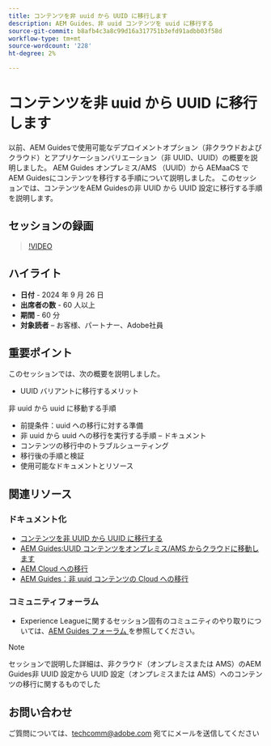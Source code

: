 ```yaml
---
title: コンテンツを非 uuid から UUID に移行します
description: AEM Guides、非 uuid コンテンツを uuid に移行する
source-git-commit: b8afb4c3a8c99d16a317751b3efd91adbb03f58d
workflow-type: tm+mt
source-wordcount: '228'
ht-degree: 2%

---
```


# コンテンツを非 uuid から UUID に移行します

以前、AEM Guidesで使用可能なデプロイメントオプション（非クラウドおよびクラウド）とアプリケーションバリエーション（非 UUID、UUID）の概要を説明しました。
AEM Guides オンプレミス/AMS （UUID）から AEMaaCS でAEM Guidesにコンテンツを移行する手順について説明しました。
このセッションでは、コンテンツをAEM Guidesの非 UUID から UUID 設定に移行する手順を説明します。


## セッションの録画

>[!VIDEO](https://video.tv.adobe.com/v/3434807/uuid-migration-content-migration-guides-migration?quality=12&learn=on)


## ハイライト

- **日付** - 2024 年 9 月 26 日
- **出席者の数** - 60 人以上
- **期間** - 60 分
- **対象読者** – お客様、パートナー、Adobe社員


## 重要ポイント

このセッションでは、次の概要を説明しました。
- UUID バリアントに移行するメリット

非 uuid から uuid に移動する手順
- 前提条件：uuid への移行に対する準備
- 非 uuid から uuid への移行を実行する手順 – ドキュメント
- コンテンツの移行中のトラブルシューティング
- 移行後の手順と検証
- 使用可能なドキュメントとリソース



## 関連リソース

### ドキュメント化

- [ コンテンツを非 UUID から UUID に移行する ](https://experienceleague.adobe.com/ja/docs/experience-manager-guides/using/install-guide/on-prem-ig/content-migration/migration-process/migrate-non-uuid-uuid)
- [AEM Guides:UUID コンテンツをオンプレミス/AMS からクラウドに移動します](../../cs-install-guide/migrate-on-premise-content-cloud.md)
- [AEM Cloud への移行 ](https://experienceleague.adobe.com/ja/docs/experience-manager-cloud-service/content/migration-journey/getting-started)
- [AEM Guides：非 uuid コンテンツの Cloud への移行](../../install-guide/migrate-uuid-non-uuid.md)

### コミュニティフォーラム

- Experience Leagueに関するセッション固有のコミュニティのやり取りについては、[AEM Guides フォーラム ](https://experienceleaguecommunities.adobe.com/t5/experience-manager-guides/bd-p/xml-documentation-discussions?profile.language=ja) を参照してください。


>[!NOTE]
>
> セッションで説明した詳細は、非クラウド（オンプレミスまたは AMS）のAEM Guides非 UUID 設定から UUID 設定（オンプレミスまたは AMS）へのコンテンツの移行に関するものでした



## お問い合わせ

ご質問については、<techcomm@adobe.com> 宛てにメールを送信してください
